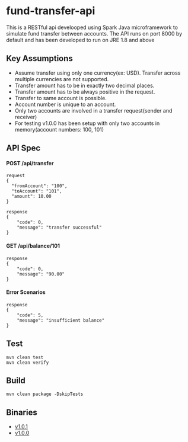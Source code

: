 # fund-transfer-api
This is a RESTful api develooped using Spark Java microframework to simulate fund transfer between accounts. The API runs on port 8000 by default and has been developed to run on JRE 1.8 and above

## Key Assumptions
* Assume transfer using only one currency(ex: USD). Transfer across multiple currencies are not supported.
* Transfer amount has to be in exactly two decimal places.
* Transfer amount has to be always positive in the request.
* Transfer to same account is possible.
* Account number is unique to an account.
* Only two accounts are involved in a transfer request(sender and receiver) 
* For testing v1.0.0 has been setup with only two accounts in memory(account numbers: 100, 101)

## API Spec
#### POST /api/transfer
```
request
{
  "fromAccount": "100",
  "toAccount": "101",
  "amount": 10.00
}
```
```
response
{
    "code": 0,
    "message": "transfer successful"
}
```
#### GET /api/balance/101
```
response
{
    "code": 0,
    "message": "90.00"
}
```
#### Error Scenarios
```
response
{
    "code": 5,
    "message": "insufficient balance"
}
```

## Test
```
mvn clean test
mvn clean verify
```

## Build
```
mvn clean package -DskipTests
```

## Binaries
* [v1.0.1](https://github.com/chamil-prabodha/fund-transfer-api/releases/tag/v1.0.1)
* [v1.0.0](https://github.com/chamil-prabodha/fund-transfer-api/releases/tag/v1.0.0)
